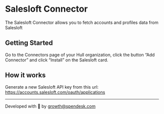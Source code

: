 # Salesloft Connector

The Salesloft Connector allows you to fetch accounts and profiles data from Salesloft 

## Getting Started

Go to the Connectors page of your Hull organization, click the button “Add Connector” and click “Install” on the Salesloft card.

## How it works

Generate a new Salesloft API key from this url: https://accounts.salesloft.com/oauth/applications

----
Developed with 🍵 by growth@spendesk.com


